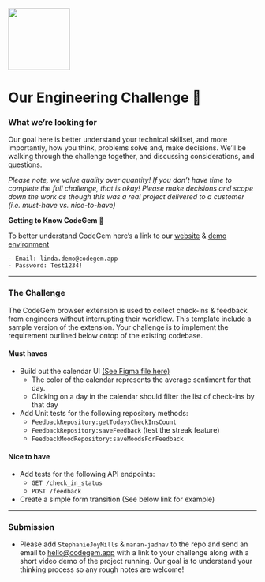 <img src="https://user-images.githubusercontent.com/17414278/79912332-dd36cd00-83ef-11ea-9e18-6e64d6586f4a.png" width="125" />

# Our Engineering Challenge 💎

### What we’re looking for

Our goal here is better understand your technical skillset, and more importantly, how you think, problems solve and, make decisions. We’ll be walking through the challenge together, and discussing considerations, and questions.

*Please note, we value quality over quantity! If you don’t have time to complete the full challenge, that is okay! Please make decisions and scope down the work as though this was a real project delivered to a customer (i.e. must-have vs. nice-to-have)*

**Getting to Know CodeGem 🌱**
    
To better understand CodeGem here’s a link to our [website](https://codegem.app) & 
    [demo environment](https://demo.codegem.app/login)
    
    - Email: linda.demo@codegem.app
    - Password: Test1234!
---
### The Challenge
The CodeGem browser extension is used to collect check-ins & feedback from engineers without interrupting their workflow. This template include a sample version of the extension. Your challenge is to implement the requirement ourlined below ontop of the existing codebase.

#### Must haves

- Build out the calendar UI [(See Figma file here)](https://www.figma.com/file/JVwc6KY4mrP4w8J894n54U?node-id=0:1)
    - The color of the calendar represents the average sentiment for that day.
    - Clicking on a day in the calendar should filter the list of check-ins by that day
- Add Unit tests for the following repository methods:
    - `FeedbackRepository:getTodaysCheckInsCount`
    - `FeedbackRepository:saveFeedback` (test the streak feature)
    - `FeedbackMoodRepository:saveMoodsForFeedback`

#### Nice to have

- Add tests for the following API endpoints:
    - `GET /check_in_status`
    - `POST /feedback`
- Create a simple form transition (See below link for example)

---
### Submission

- Please add `StephanieJoyMills` & `manan-jadhav` to the repo and send an email to hello@codegem.app with a link to your challenge along with a short video demo of the project running. Our goal is to understand your thinking process so any rough notes are welcome!


